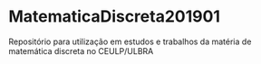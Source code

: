 # MatematicaDiscreta201901
Repositório para utilização em estudos e trabalhos da matéria de matemática discreta no CEULP/ULBRA

